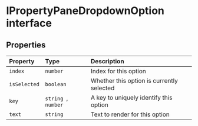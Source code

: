 # IPropertyPaneDropdownOption interface








## Properties

| Property	   | Type	| Description|
|:-------------|:-------|:-----------|
|`index`      | `number` | Index for this option |
|`isSelected`      | `boolean` | Whether this option is currently selected |
|`key`      | `string `,` number` | A key to uniquely identify this option |
|`text`      | `string` | Text to render for this option |





